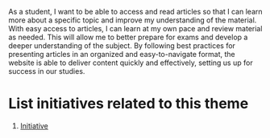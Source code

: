 As a student, I want to be able to access and read articles so that I can 
learn more about a specific topic and improve my understanding of the material. With easy access to 
articles, I can learn at my own pace and review material as needed. This will allow me to better prepare 
for exams and develop a deeper understanding of the subject. By following best practices for presenting articles
in an organized and easy-to-navigate format, the website is able to deliver content quickly and effectively, setting us up for success in our studies.

# List initiatives related to this theme
1. [Initiative](documentation/templates/theme/initiatives/initiative_template.md)